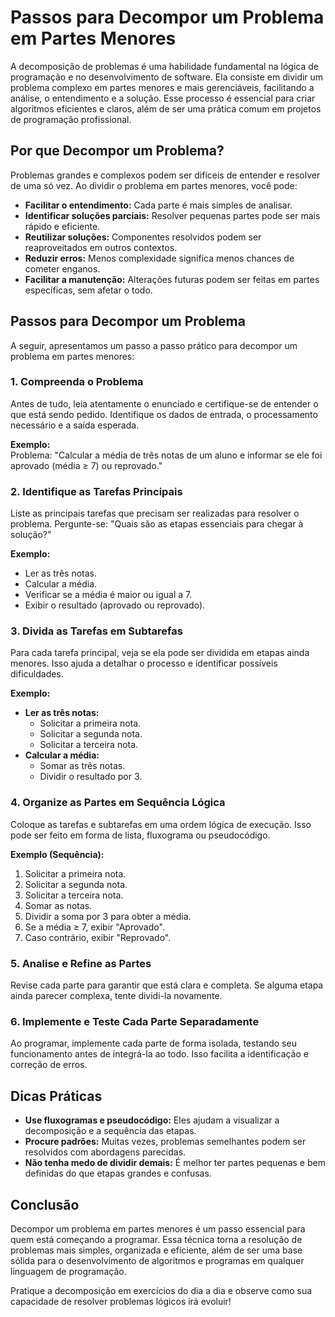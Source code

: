 
# Passos para Decompor um Problema em Partes Menores

A decomposição de problemas é uma habilidade fundamental na lógica de programação e no desenvolvimento de software. Ela consiste em dividir um problema complexo em partes menores e mais gerenciáveis, facilitando a análise, o entendimento e a solução. Esse processo é essencial para criar algoritmos eficientes e claros, além de ser uma prática comum em projetos de programação profissional.

## Por que Decompor um Problema?

Problemas grandes e complexos podem ser difíceis de entender e resolver de uma só vez. Ao dividir o problema em partes menores, você pode:

- **Facilitar o entendimento:** Cada parte é mais simples de analisar.
- **Identificar soluções parciais:** Resolver pequenas partes pode ser mais rápido e eficiente.
- **Reutilizar soluções:** Componentes resolvidos podem ser reaproveitados em outros contextos.
- **Reduzir erros:** Menos complexidade significa menos chances de cometer enganos.
- **Facilitar a manutenção:** Alterações futuras podem ser feitas em partes específicas, sem afetar o todo.

## Passos para Decompor um Problema

A seguir, apresentamos um passo a passo prático para decompor um problema em partes menores:

### 1. **Compreenda o Problema**

Antes de tudo, leia atentamente o enunciado e certifique-se de entender o que está sendo pedido. Identifique os dados de entrada, o processamento necessário e a saída esperada.

**Exemplo:**  
Problema: "Calcular a média de três notas de um aluno e informar se ele foi aprovado (média ≥ 7) ou reprovado."

### 2. **Identifique as Tarefas Principais**

Liste as principais tarefas que precisam ser realizadas para resolver o problema. Pergunte-se: "Quais são as etapas essenciais para chegar à solução?"

**Exemplo:**  
- Ler as três notas.
- Calcular a média.
- Verificar se a média é maior ou igual a 7.
- Exibir o resultado (aprovado ou reprovado).

### 3. **Divida as Tarefas em Subtarefas**

Para cada tarefa principal, veja se ela pode ser dividida em etapas ainda menores. Isso ajuda a detalhar o processo e identificar possíveis dificuldades.

**Exemplo:**  
- **Ler as três notas:**
  - Solicitar a primeira nota.
  - Solicitar a segunda nota.
  - Solicitar a terceira nota.
- **Calcular a média:**
  - Somar as três notas.
  - Dividir o resultado por 3.

### 4. **Organize as Partes em Sequência Lógica**

Coloque as tarefas e subtarefas em uma ordem lógica de execução. Isso pode ser feito em forma de lista, fluxograma ou pseudocódigo.

**Exemplo (Sequência):**
1. Solicitar a primeira nota.
2. Solicitar a segunda nota.
3. Solicitar a terceira nota.
4. Somar as notas.
5. Dividir a soma por 3 para obter a média.
6. Se a média ≥ 7, exibir "Aprovado".
7. Caso contrário, exibir "Reprovado".

### 5. **Analise e Refine as Partes**

Revise cada parte para garantir que está clara e completa. Se alguma etapa ainda parecer complexa, tente dividi-la novamente.

### 6. **Implemente e Teste Cada Parte Separadamente**

Ao programar, implemente cada parte de forma isolada, testando seu funcionamento antes de integrá-la ao todo. Isso facilita a identificação e correção de erros.

## Dicas Práticas

- **Use fluxogramas e pseudocódigo:** Eles ajudam a visualizar a decomposição e a sequência das etapas.
- **Procure padrões:** Muitas vezes, problemas semelhantes podem ser resolvidos com abordagens parecidas.
- **Não tenha medo de dividir demais:** É melhor ter partes pequenas e bem definidas do que etapas grandes e confusas.

## Conclusão

Decompor um problema em partes menores é um passo essencial para quem está começando a programar. Essa técnica torna a resolução de problemas mais simples, organizada e eficiente, além de ser uma base sólida para o desenvolvimento de algoritmos e programas em qualquer linguagem de programação.

Pratique a decomposição em exercícios do dia a dia e observe como sua capacidade de resolver problemas lógicos irá evoluir!

```
